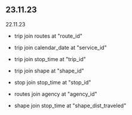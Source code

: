23.11.23
- 


22.11.23
- trip join routes at "route_id"
- trip join calendar_date at "service_id"
- trip join stop_time at "trip_id"
- trip join shape at "shape_id"

- stop join stop_time at "stop_id"

- routes join agency at "agency_id"

- shape join stop_time at "shape_dist_traveled"
